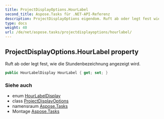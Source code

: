 ```yaml
---
title: ProjectDisplayOptions.HourLabel
second_title: Aspose.Tasks für .NET-API-Referenz
description: ProjectDisplayOptions eigendom. Ruft ab oder legt fest wie die Stundenbezeichnung angezeigt wird.
type: docs
weight: 40
url: /de/net/aspose.tasks/projectdisplayoptions/hourlabel/
---
```

## ProjectDisplayOptions.HourLabel property

Ruft ab oder legt fest, wie die Stundenbezeichnung angezeigt wird.

```csharp
public HourLabelDisplay HourLabel { get; set; }
```

### Siehe auch

* enum [HourLabelDisplay](../../hourlabeldisplay/)
* class [ProjectDisplayOptions](../)
* namensraum [Aspose.Tasks](../../projectdisplayoptions/)
* Montage [Aspose.Tasks](../../../)


